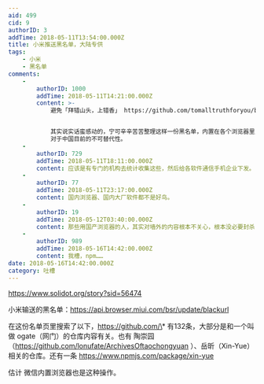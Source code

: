 ```yaml
---
aid: 499
cid: 9
authorID: 3
addTime: 2018-05-11T13:54:00.000Z
title: 小米推送黑名单，大陆专供
tags:
    - 小米
    - 黑名单
comments:
    -
        authorID: 1000
        addTime: 2018-05-11T14:21:00.000Z
        content: >-
            避免「拜错山头，上错香」 https://github.com/tomalltruthforyou/book 哈哈哈哈，笑死我了。


            其实说实话蛮感动的，宁可辛辛苦苦整理这样一份黑名单，内置在各个浏览器里，也不愿意直接墙了 GitHub，可见 GitHub
            对于中国目前的不可替代性。
    -
        authorID: 729
        addTime: 2018-05-11T18:11:00.000Z
        content: 应该是有专门的机构去统计收集这些，然后给各软件通信手机企业下发。
    -
        authorID: 77
        addTime: 2018-05-11T23:17:00.000Z
        content: 国内浏览器、国内大厂软件都不是好鸟。
    -
        authorID: 19
        addTime: 2018-05-12T03:40:00.000Z
        content: 那些用国产浏览器的人，其实对墙外的内容根本不关心，根本没必要封杀，真正翻墙的人，谁会用国产app
    -
        authorID: 989
        addTime: 2018-05-16T14:42:00.000Z
        content: 我槽，npm……
date: 2018-05-16T14:42:00.000Z
category: 吐槽
---
```


https://www.solidot.org/story?sid=56474

小米输送的黑名单：https://api.browser.miui.com/bsr/update/blackurl

在这份名单页里搜索了以下，https://github.com/\* 有132条，大部分是和一个叫做 ogate（网门）的仓库内容有关。也有 陶崇园（https://github.com/lonufate/ArchivesOftaochongyuan ）、岳昕（Xin-Yue）相关的仓库。还有一条 https://www.npmjs.com/package/xin-yue

估计 微信内置浏览器也是这种操作。
